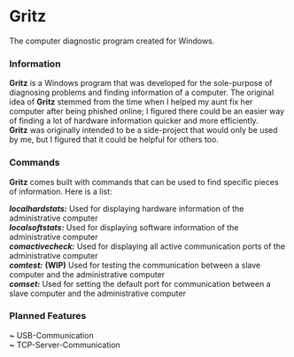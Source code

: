 # Gritz
The computer diagnostic program created for Windows.

### Information  
**Gritz** is a Windows program that was developed for the sole-purpose of diagnosing problems and finding information of a computer.
The original idea of **Gritz** stemmed from the time when I helped my aunt fix her computer after being phished online; I figured there could be an easier way of finding a lot of hardware information quicker and more efficiently.  
**Gritz** was originally intended to be a side-project that would only be used by me, but I figured that it could be helpful for others too.

### Commands 
**Gritz** comes built with commands that can be used to find specific pieces of information. Here is a list:  

***localhardstats:*** Used for displaying hardware information of the administrative computer  
***localsoftstats:*** Used for displaying software information of the administrative computer  
***comactivecheck:*** Used for displaying all active communication ports of the administrative computer  
***comtest:*** **(WIP)** Used for testing the communication between a slave computer and the administrative computer  
***comset:*** Used for setting the default port for communication between a slave computer and the administrative computer

### Planned Features  
**~** USB-Communication  
**~** TCP-Server-Communication
